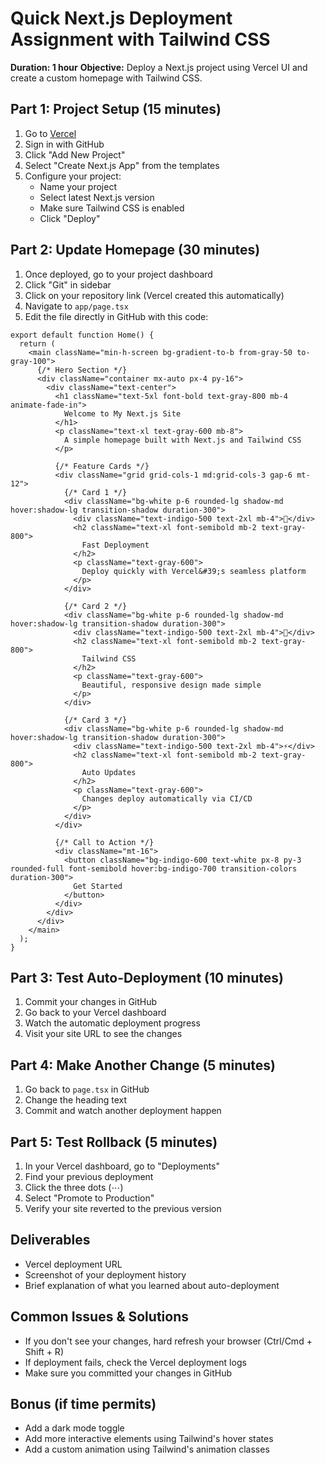 # Quick Next.js Deployment Assignment with Tailwind CSS
**Duration: 1 hour**
**Objective:** Deploy a Next.js project using Vercel UI and create a custom homepage with Tailwind CSS.

## Part 1: Project Setup (15 minutes)
1. Go to [Vercel](https://vercel.com)
2. Sign in with GitHub
3. Click "Add New Project"
4. Select "Create Next.js App" from the templates
5. Configure your project:
   - Name your project
   - Select latest Next.js version
   - Make sure Tailwind CSS is enabled
   - Click "Deploy"

## Part 2: Update Homepage (30 minutes)
1. Once deployed, go to your project dashboard
2. Click "Git" in sidebar
3. Click on your repository link (Vercel created this automatically)
4. Navigate to `app/page.tsx`
5. Edit the file directly in GitHub with this code:

```tsx
export default function Home() {
  return (
    <main className="min-h-screen bg-gradient-to-b from-gray-50 to-gray-100">
      {/* Hero Section */}
      <div className="container mx-auto px-4 py-16">
        <div className="text-center">
          <h1 className="text-5xl font-bold text-gray-800 mb-4 animate-fade-in">
            Welcome to My Next.js Site
          </h1>
          <p className="text-xl text-gray-600 mb-8">
            A simple homepage built with Next.js and Tailwind CSS
          </p>
          
          {/* Feature Cards */}
          <div className="grid grid-cols-1 md:grid-cols-3 gap-6 mt-12">
            {/* Card 1 */}
            <div className="bg-white p-6 rounded-lg shadow-md hover:shadow-lg transition-shadow duration-300">
              <div className="text-indigo-500 text-2xl mb-4">🚀</div>
              <h2 className="text-xl font-semibold mb-2 text-gray-800">
                Fast Deployment
              </h2>
              <p className="text-gray-600">
                Deploy quickly with Vercel&#39;s seamless platform
              </p>
            </div>

            {/* Card 2 */}
            <div className="bg-white p-6 rounded-lg shadow-md hover:shadow-lg transition-shadow duration-300">
              <div className="text-indigo-500 text-2xl mb-4">🎨</div>
              <h2 className="text-xl font-semibold mb-2 text-gray-800">
                Tailwind CSS
              </h2>
              <p className="text-gray-600">
                Beautiful, responsive design made simple
              </p>
            </div>

            {/* Card 3 */}
            <div className="bg-white p-6 rounded-lg shadow-md hover:shadow-lg transition-shadow duration-300">
              <div className="text-indigo-500 text-2xl mb-4">⚡</div>
              <h2 className="text-xl font-semibold mb-2 text-gray-800">
                Auto Updates
              </h2>
              <p className="text-gray-600">
                Changes deploy automatically via CI/CD
              </p>
            </div>
          </div>

          {/* Call to Action */}
          <div className="mt-16">
            <button className="bg-indigo-600 text-white px-8 py-3 rounded-full font-semibold hover:bg-indigo-700 transition-colors duration-300">
              Get Started
            </button>
          </div>
        </div>
      </div>
    </main>
  );
}
```

## Part 3: Test Auto-Deployment (10 minutes)
1. Commit your changes in GitHub
2. Go back to your Vercel dashboard
3. Watch the automatic deployment progress
4. Visit your site URL to see the changes

## Part 4: Make Another Change (5 minutes)
1. Go back to `page.tsx` in GitHub
2. Change the heading text
3. Commit and watch another deployment happen

## Part 5: Test Rollback (5 minutes)
1. In your Vercel dashboard, go to "Deployments"
2. Find your previous deployment
3. Click the three dots (⋯)
4. Select "Promote to Production"
5. Verify your site reverted to the previous version

## Deliverables
- Vercel deployment URL
- Screenshot of your deployment history
- Brief explanation of what you learned about auto-deployment

## Common Issues & Solutions
- If you don't see your changes, hard refresh your browser (Ctrl/Cmd + Shift + R)
- If deployment fails, check the Vercel deployment logs
- Make sure you committed your changes in GitHub

## Bonus (if time permits)
- Add a dark mode toggle
- Add more interactive elements using Tailwind's hover states
- Add a custom animation using Tailwind's animation classes
